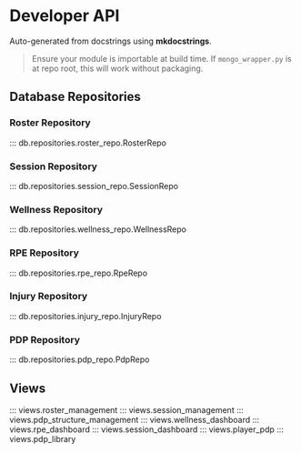 # Developer API

Auto-generated from docstrings using **mkdocstrings**.

> Ensure your module is importable at build time.
> If `mongo_wrapper.py` is at repo root, this will work without packaging.

## Database Repositories

### Roster Repository
::: db.repositories.roster_repo.RosterRepo

### Session Repository
::: db.repositories.session_repo.SessionRepo

### Wellness Repository
::: db.repositories.wellness_repo.WellnessRepo

### RPE Repository
::: db.repositories.rpe_repo.RpeRepo

### Injury Repository
::: db.repositories.injury_repo.InjuryRepo

### PDP Repository
::: db.repositories.pdp_repo.PdpRepo

## Views
::: views.roster_management
::: views.session_management
::: views.pdp_structure_management
::: views.wellness_dashboard
::: views.rpe_dashboard
::: views.session_dashboard
::: views.player_pdp
::: views.pdp_library